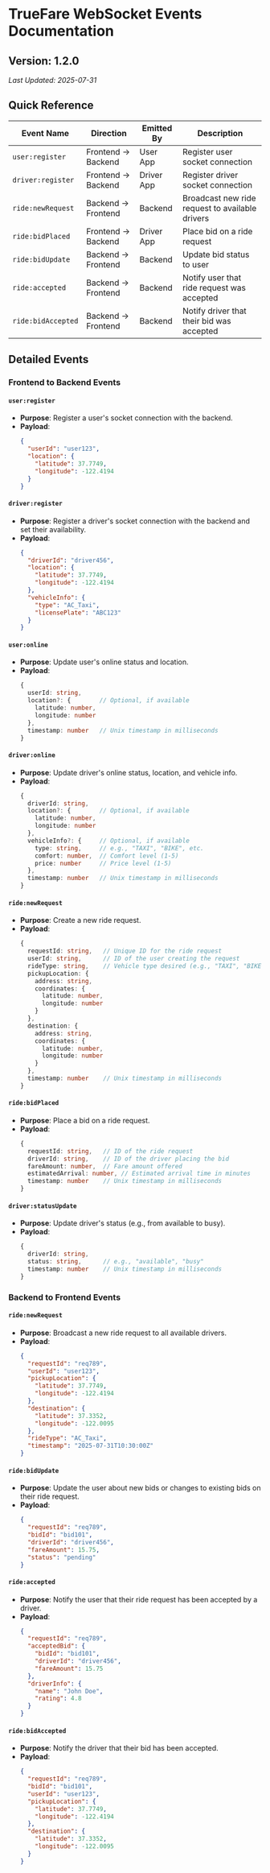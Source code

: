 # TrueFare WebSocket Events Documentation

## Version: 1.2.0
*Last Updated: 2025-07-31*

## Quick Reference
| Event Name | Direction | Emitted By | Description |
|------------|-----------|------------|-------------|
| `user:register` | Frontend → Backend | User App | Register user socket connection |
| `driver:register` | Frontend → Backend | Driver App | Register driver socket connection |
| `ride:newRequest` | Backend → Frontend | Backend | Broadcast new ride request to available drivers |
| `ride:bidPlaced` | Frontend → Backend | Driver App | Place bid on a ride request |
| `ride:bidUpdate` | Backend → Frontend | Backend | Update bid status to user |
| `ride:accepted` | Backend → Frontend | Backend | Notify user that ride request was accepted |
| `ride:bidAccepted` | Backend → Frontend | Backend | Notify driver that their bid was accepted |

## Detailed Events

### Frontend to Backend Events

#### `user:register`
- **Purpose**: Register a user's socket connection with the backend.
- **Payload**:
  ```json
  {
    "userId": "user123",
    "location": {
      "latitude": 37.7749,
      "longitude": -122.4194
    }
  }
  ```

#### `driver:register`
- **Purpose**: Register a driver's socket connection with the backend and set their availability.
- **Payload**:
  ```json
  {
    "driverId": "driver456",
    "location": {
      "latitude": 37.7749,
      "longitude": -122.4194
    },
    "vehicleInfo": {
      "type": "AC_Taxi",
      "licensePlate": "ABC123"
    }
  }
  ```

#### `user:online`
- **Purpose**: Update user's online status and location.
- **Payload**:
  ```typescript
  {
    userId: string,
    location?: {        // Optional, if available
      latitude: number,
      longitude: number
    },
    timestamp: number   // Unix timestamp in milliseconds
  }
  ```

#### `driver:online`
- **Purpose**: Update driver's online status, location, and vehicle info.
- **Payload**:
  ```typescript
  {
    driverId: string,
    location?: {        // Optional, if available
      latitude: number,
      longitude: number
    },
    vehicleInfo?: {     // Optional, if available
      type: string,     // e.g., "TAXI", "BIKE", etc.
      comfort: number,  // Comfort level (1-5)
      price: number     // Price level (1-5)
    },
    timestamp: number   // Unix timestamp in milliseconds
  }
  ```

#### `ride:newRequest`
- **Purpose**: Create a new ride request.
- **Payload**:
  ```typescript
  {
    requestId: string,   // Unique ID for the ride request
    userId: string,      // ID of the user creating the request
    rideType: string,    // Vehicle type desired (e.g., "TAXI", "BIKE")
    pickupLocation: {
      address: string,
      coordinates: {
        latitude: number,
        longitude: number
      }
    },
    destination: {
      address: string,
      coordinates: {
        latitude: number,
        longitude: number
      }
    },
    timestamp: number    // Unix timestamp in milliseconds
  }
  ```

#### `ride:bidPlaced`
- **Purpose**: Place a bid on a ride request.
- **Payload**:
  ```typescript
  {
    requestId: string,   // ID of the ride request
    driverId: string,    // ID of the driver placing the bid
    fareAmount: number,  // Fare amount offered
    estimatedArrival: number, // Estimated arrival time in minutes
    timestamp: number    // Unix timestamp in milliseconds
  }
  ```

#### `driver:statusUpdate`
- **Purpose**: Update driver's status (e.g., from available to busy).
- **Payload**:
  ```typescript
  {
    driverId: string,
    status: string,      // e.g., "available", "busy"
    timestamp: number    // Unix timestamp in milliseconds
  }
  ```

### Backend to Frontend Events

#### `ride:newRequest`
- **Purpose**: Broadcast a new ride request to all available drivers.
- **Payload**:
  ```json
  {
    "requestId": "req789",
    "userId": "user123",
    "pickupLocation": {
      "latitude": 37.7749,
      "longitude": -122.4194
    },
    "destination": {
      "latitude": 37.3352,
      "longitude": -122.0095
    },
    "rideType": "AC_Taxi",
    "timestamp": "2025-07-31T10:30:00Z"
  }
  ```

#### `ride:bidUpdate`
- **Purpose**: Update the user about new bids or changes to existing bids on their ride request.
- **Payload**:
  ```json
  {
    "requestId": "req789",
    "bidId": "bid101",
    "driverId": "driver456",
    "fareAmount": 15.75,
    "status": "pending"
  }
  ```

#### `ride:accepted`
- **Purpose**: Notify the user that their ride request has been accepted by a driver.
- **Payload**:
  ```json
  {
    "requestId": "req789",
    "acceptedBid": {
      "bidId": "bid101",
      "driverId": "driver456",
      "fareAmount": 15.75
    },
    "driverInfo": {
      "name": "John Doe",
      "rating": 4.8
    }
  }
  ```

#### `ride:bidAccepted`
- **Purpose**: Notify the driver that their bid has been accepted.
- **Payload**:
  ```json
  {
    "requestId": "req789",
    "bidId": "bid101",
    "userId": "user123",
    "pickupLocation": {
      "latitude": 37.7749,
      "longitude": -122.4194
    },
    "destination": {
      "latitude": 37.3352,
      "longitude": -122.0095
    }
  }
  ```
